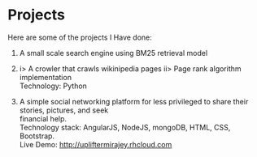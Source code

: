 # Projects  
Here are some of the projects I Have done:  
1. A small scale search engine using BM25 retrieval model 
  
2. i> A crowler that crawls wikinipedia pages  ii> Page rank algorithm implementation  
Technology: Python  
  
3. A simple social networking platform for less privileged to share their stories, pictures, and seek  
financial help.  
Technology stack:  AngularJS, NodeJS, mongoDB, HTML, CSS, Bootstrap.  
Live Demo: http://upliftermirajey.rhcloud.com  
